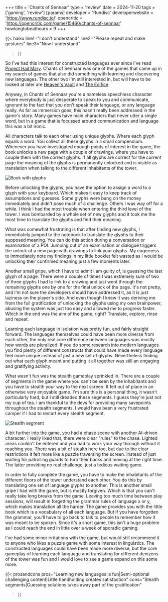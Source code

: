 +++
title = 'Chants of Sennaar'
type = 'review'
date = 2024-11-20
tags = ['gaming', 'review']
[params]
    developer = 'Rundisc'
    developerwebsite = 'https://www.rundisc.io/'
    opencritic = 'https://opencritic.com/game/15460/chants-of-sennaar'
    howlongtobeathours = 9
+++

{{< haiku 
    line1="I don't understand"
    line2="Please repeat and make gestures"
    line3="Now I understand"
>}}

So I've had this interest for constructed languages ever since I've read [Project Hail Mary](https://app.thestorygraph.com/books/ac3ea915-993d-4f30-8632-0f91e4ad0704). Chants of Sennaar was one of the games that came up in my search of games that also did something with learning and discovering new languages. The other two I'm still interested in, but will have to be looked at later are [Heaven's Vault](https://opencritic.com/game/7591/heavens-vault) and [The Edifice](https://www.ifwiki.org/The_Edifice).

Anyway, in Chants of Sennaar you're a nameless speechless character where everybody is just desperate to speak to you and communicate, ignorant to the fact that you don't speak their language, or any language really. As far as immersion goes, this hasn't really been addressed in the game's story. Many games have main characters that never utter a single word, but in a game that is focussed around communication and language this was a bit ironic.

All characters talk to each other using unique glyphs. Where each glyph equals a word. You collect all these glyphs in a small compendium. Whenever you have investigated enough points of interest in the game, the book unlocks a new page with a couple of drawings, where you have to couple them with the correct glyphs. If all glyphs are correct for the current page the meaning of the glyphs is permanently unlocked and is visible as translation when talking to the different inhabitants of the tower.

![Book with glyphs](chants-of-sennaar-book.png)

Before unlocking the glyphs, you have the option to assign a word to a glyph with your keyboard. Which makes it easy to keep track of assumptions and guesses. Some glyphs were bang on the money immediately and didn't pose much of a challenge. Others I was way off for a while. I think I had the most trouble when entering the third level of the tower. I was bombarded by a whole set of new glyphs and it took me the most time to translate the glyphs and find their meaning.

What was somewhat frustrating is that after finding new glyphs, I immediately jumped to the notebook to translate the glyphs to their supposed meaning. You can do this action during a conversation or examination of a POI. Jumping out of an examination or dialogue triggers the unlock of a new page with drawings to link your glyphs. My eagerness to immediately note my findings in my little booklet felt wasted as I would be unlocking their confirmed meaning just a few moments later.

Another small gripe, which I have to admit I am guilty of, is guessing the last glyph of a page. There were a couple of times I was extremely sure of two of three glyphs I had to link to a drawing and just went through the remaining glyphs one by one for the final unlock of the page. It's not pretty, and I'm not sure the developers should have addressed it, as it is just laziness on the player's side. And even though I knew it was deriving me from the full gratification of  unlocking the glyphs using my own brainpower, abusing the system was just too easy and allowed me to progress faster. Which in the end was the aim of the game, right? Translate, explore, rinse and repeat.

Learning each language in isolation was pretty fun, and fairly straight forward. The languages themselves could have been more diverse from each other, the only real core difference between languages was mostly how words are pluralized. If you do some research into modern languages you find plenty of different constructs that could have made every language feel more unique instead of just a new set of glyphs. Nevertheless finding out what each glyph meant and putting it all together was still an engaging and gratifying activity.

What wasn't fun was the stealth gameplay sprinkled in. There are a couple of segments in the game where you can't be seen by the inhabitants and you have to stealth your way to the next screen. It felt out of place in an otherwise very enjoyable game. I'm sure this is a personal thing, it wasn't particularly hard, but I still dreaded these segments. I guess they're just not my cup of tea. I am thankful to the devs for providing many savepoints throughout the stealth segments. I would have been a very frustrated camper if I had to restart every stealth segment.

![Stealth segment](chants-of-sennaar-stealth.png)

A bit further into the game, you had a chase scene with another AI-driven character. I really liked that, there were clear "rules" to the chase. Lighted areas couldn't be entered and you had to work your way through without it reaching you. There was a bit of stealth here too, but due to the clear restrictions it felt more like a puzzle traversing the screen. Instead of just waiting for patrolling guards to turn their backs and moving at the right time. The latter providing no real challenge, just a tedious waiting game.

In order to fully complete the game, you have to make the inhabitants of the different floors of the tower understand each other. You do this by translating one set of language glyphs to another. This is another small gripe I had with the game, but is mostly forgiven. Which is that you can't really take long breaks from the game. Leaving too much time between play sessions, will result in forgetting the grammar rules of language x or y, which makes translation all the harder. The game provides you with the little book which is a vocabulary of all each language. But if you have forgotten the grammar, you'll have to go back to talk to people to remember how it was meant to be spoken. Since it's a short game, this isn't a huge problem as I could reach the end in little over a week of sporadic gaming.

I've had some minor irritations with the game, but would still recommend it to anyone who likes a puzzle game with some interest in linguistics. The constructed languages could have been made more diverse, but the core gameplay of learning each language and translating for different denizens of the tower was fun and I would love to see a game expand on this some more.

{{< prosandcons
    pros="Learning new languages is fun|Semi-optional challenging content|Little handholding creates satisfaction"
    cons="Stealth segments|Guessing solutions takes away part of the gratification"
>}}